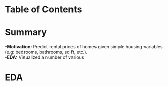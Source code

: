 # Table of Contents 

# Summary 
**-Motivation:** Predict rental prices of homes given simple housing variables (e.g: bedrooms, bathrooms, sq ft, etc.).\
**-EDA:** Visualized a number of various 



# EDA 

